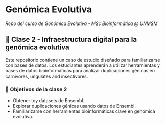 # Genómica Evolutiva
_Repo del curso de Genómica Evolutiva - MSc Bioinformática @ UNMSM_

## 🧬 Clase 2 - Infraestructura digital para la genómica evolutiva

Este repositorio contiene un caso de estudio diseñado para familiarizarse con bases de datos. Los estudiantes aprenderán a utilizar herramientas y bases de datos bioinformáticas para analizar duplicaciones génicas en carnivores, ungulates and insectivores.

### 📘 Objetivos de la clase 2
- Obtener toy datasets de Ensembl.
- Explorar duplicaciones génicas usando datos de Ensembl.
- Familiarizarse con herramientas bioinformáticas clave en genómica evolutiva.
